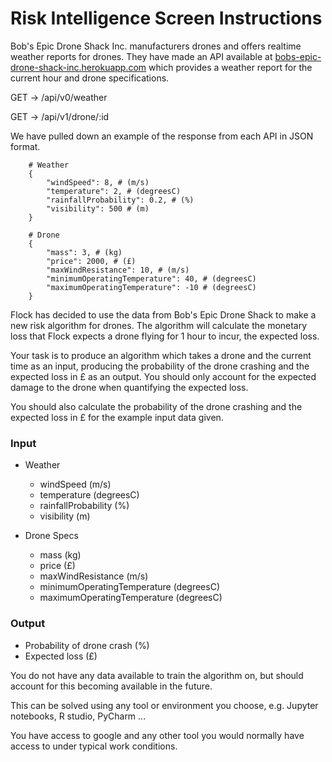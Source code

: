 # Risk Intelligence Screen Instructions

Bob's Epic Drone Shack Inc. manufacturers drones and offers realtime weather reports for drones. They have made an API available at [bobs-epic-drone-shack-inc.herokuapp.com](https://bobs-epic-drone-shack-inc.herokuapp.com/) which provides a weather report for the current hour and drone specifications.

GET -> /api/v0/weather

GET -> /api/v1/drone/:id

We have pulled down an example of the response from each API in JSON format.
```
    # Weather
    {
    	"windSpeed": 8, # (m/s)
    	"temperature": 2, # (degreesC)
        "rainfallProbability": 0.2, # (%)
    	"visibility": 500 # (m)
    }
```
```
    # Drone
    {
    	"mass": 3, # (kg)
    	"price": 2000, # (£)
        "maxWindResistance": 10, # (m/s)
    	"minimumOperatingTemperature": 40, # (degreesC)
    	"maximumOperatingTemperature": -10 # (degreesC)
    }
```

Flock has decided to use the data from Bob's Epic Drone Shack to make a new risk algorithm for drones. The algorithm will calculate the monetary loss that Flock expects a drone flying for 1 hour to incur, the expected loss.

Your task is to produce an algorithm which takes a drone and the current time as an input, producing the probability of the drone crashing and the expected loss in £ as an output. You should only account for the expected damage to the drone when quantifying the expected loss.

You should also calculate the probability of the drone crashing and the expected loss in £ for the example input data given.

### Input

- Weather
    - windSpeed (m/s)
    - temperature (degreesC)
    - rainfallProbability (%)
    - visibility (m)

- Drone Specs
    - mass (kg)
    - price (£)
    - maxWindResistance (m/s)
    - minimumOperatingTemperature (degreesC)
    - maximumOperatingTemperature (degreesC)

### Output

- Probability of drone crash (%)
- Expected loss (£)

You do not have any data available to train the algorithm on, but should account for this becoming available in the future.

This can be solved using any tool or environment you choose, e.g. Jupyter notebooks, R studio, PyCharm ...

You have access to google and any other tool you would normally have access to under typical work conditions.
